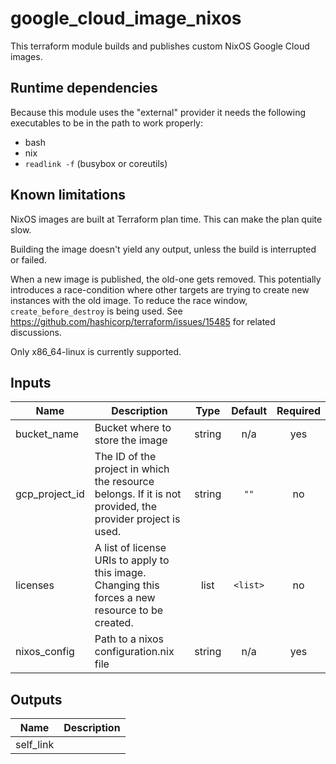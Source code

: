 # google_cloud_image_nixos

This terraform module builds and publishes custom NixOS Google Cloud images.

## Runtime dependencies

Because this module uses the "external" provider it needs the following
executables to be in the path to work properly:

* bash
* nix
* `readlink -f` (busybox or coreutils)

## Known limitations

NixOS images are built at Terraform plan time. This can make the plan quite
slow.

Building the image doesn't yield any output, unless the build is interrupted or
failed.

When a new image is published, the old-one gets removed. This potentially
introduces a race-condition where other targets are trying to create new
instances with the old image. To reduce the race window, `create_before_destroy` is being used. See
https://github.com/hashicorp/terraform/issues/15485 for related discussions.

Only x86_64-linux is currently supported.

<!-- terraform-docs-start -->
## Inputs

| Name | Description | Type | Default | Required |
|------|-------------|:----:|:-----:|:-----:|
| bucket\_name | Bucket where to store the image | string | n/a | yes |
| gcp\_project\_id | The ID of the project in which the resource belongs. If it is not provided, the provider project is used. | string | `""` | no |
| licenses | A list of license URIs to apply to this image. Changing this forces a new resource to be created. | list | `<list>` | no |
| nixos\_config | Path to a nixos configuration.nix file | string | n/a | yes |

## Outputs

| Name | Description |
|------|-------------|
| self\_link |  |

<!-- terraform-docs-end -->
